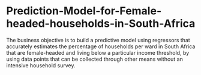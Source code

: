 # Prediction-Model-for-Female-headed-households-in-South-Africa

The business objective is to build a predictive model using regressors that accurately estimates the percentage of households per ward in South Africa that are female-headed and living below a particular income threshold, by using data points that can be collected through other means without an intensive household survey. 
